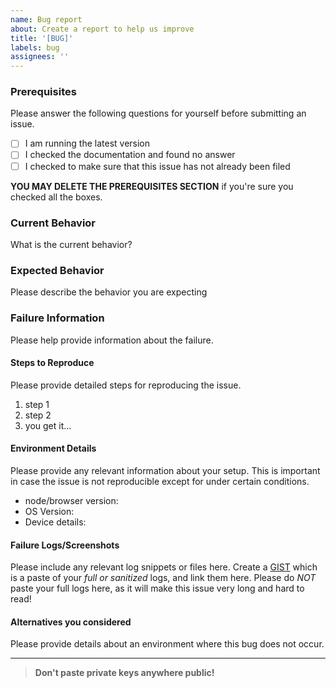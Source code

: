 ```yaml
---
name: Bug report
about: Create a report to help us improve
title: '[BUG]'
labels: bug
assignees: ''
---
```


### Prerequisites

Please answer the following questions for yourself before submitting an issue.

- [ ] I am running the latest version
- [ ] I checked the documentation and found no answer
- [ ] I checked to make sure that this issue has not already been filed

**YOU MAY DELETE THE PREREQUISITES SECTION** if you're sure you checked all the boxes.

### Current Behavior

What is the current behavior?

### Expected Behavior

Please describe the behavior you are expecting

### Failure Information

Please help provide information about the failure.

#### Steps to Reproduce

Please provide detailed steps for reproducing the issue.

1. step 1
2. step 2
3. you get it...

#### Environment Details

Please provide any relevant information about your setup. This is important in case the issue is not reproducible except for under certain conditions.

- node/browser version:
- OS Version:
- Device details:

#### Failure Logs/Screenshots

Please include any relevant log snippets or files here.
Create a [GIST](https://gist.github.com) which is a paste of your _full or sanitized_ logs, and link them here.
Please do _NOT_ paste your full logs here, as it will make this issue very long and hard to read!

#### Alternatives you considered

Please provide details about an environment where this bug does not occur.

---

> **Don't paste private keys anywhere public!**

